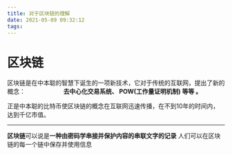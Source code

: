 ```yaml
---
title: 对于区块链的理解
date: 2021-05-09 09:32:12
tags:
---
```

# 区块链
区块链是在中本聪的智慧下诞生的一项新技术，它对于传统的互联网，提出了新的概念：
&emsp;&emsp;&emsp;&emsp;&emsp;&emsp;**去中心化交易系统、 POW(工作量证明机制) 等等 。**

正是中本聪的比特币使区块链的概念在互联网迅速传播，在不到10年的时间内，达到千亿市值。
***
**区块链**可以说是**一种由密码学串接并保护内容的串联文字的记录**
人们可以在区块链的每一个链中保存并使用信息

